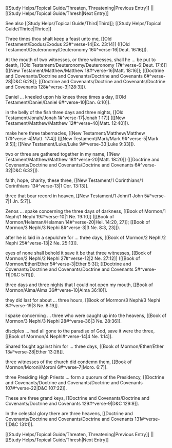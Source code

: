 [[Study Helps/Topical Guide/Threaten, Threatening|Previous Entry]]  ||  [[Study Helps/Topical Guide/Thresh|Next Entry]]

 See also [[Study Helps/Topical Guide/Third|Third]]; [[Study Helps/Topical Guide/Thrice|Thrice]]

 Three times thou shalt keep a feast unto me, [[Old Testament/Exodus/Exodus 23#^verse-14|Ex. 23:14]] ([[Old Testament/Deuteronomy/Deuteronomy 16#^verse-16|Deut. 16:16]]).

 At the mouth of two witnesses, or three witnesses, shall he ... be put to death, [[Old Testament/Deuteronomy/Deuteronomy 17#^verse-6|Deut. 17:6]] ([[New Testament/Matthew/Matthew 18#^verse-16|Matt. 18:16]]; [[Doctrine and Covenants/Doctrine and Covenants/Doctrine and Covenants 6#^verse-28|D&C 6:28]]; [[Doctrine and Covenants/Doctrine and Covenants/Doctrine and Covenants 128#^verse-3|128:3]]).

 Daniel ... kneeled upon his knees three times a day, [[Old Testament/Daniel/Daniel 6#^verse-10|Dan. 6:10]].

 in the belly of the fish three days and three nights, [[Old Testament/Jonah/Jonah 1#^verse-17|Jonah 1:17]] ([[New Testament/Matthew/Matthew 12#^verse-40|Matt. 12:40]]).

 make here three tabernacles, [[New Testament/Matthew/Matthew 17#^verse-4|Matt. 17:4]] ([[New Testament/Mark/Mark 9#^verse-5|Mark 9:5]]; [[New Testament/Luke/Luke 9#^verse-33|Luke 9:33]]).

 two or three are gathered together in my name, [[New Testament/Matthew/Matthew 18#^verse-20|Matt. 18:20]] ([[Doctrine and Covenants/Doctrine and Covenants/Doctrine and Covenants 6#^verse-32|D&C 6:32]]).

 faith, hope, charity, these three, [[New Testament/1 Corinthians/1 Corinthians 13#^verse-13|1 Cor. 13:13]].

 three that bear record in heaven, [[New Testament/1 John/1 John 5#^verse-7|1 Jn. 5:7]].

 Zenos ... spake concerning the three days of darkness, [[Book of Mormon/1 Nephi/1 Nephi 19#^verse-10|1 Ne. 19:10]] ([[Book of Mormon/Helaman/Helaman 14#^verse-20|Hel. 14:20, 27]]; [[Book of Mormon/3 Nephi/3 Nephi 8#^verse-3|3 Ne. 8:3, 23]]).

 after he is laid in a sepulchre for ... three days, [[Book of Mormon/2 Nephi/2 Nephi 25#^verse-13|2 Ne. 25:13]].

 eyes of none shall behold it save it be that three witnesses, [[Book of Mormon/2 Nephi/2 Nephi 27#^verse-12|2 Ne. 27:12]] ([[Book of Mormon/Ether/Ether 5#^verse-3|Ether 5:3]]; [[Doctrine and Covenants/Doctrine and Covenants/Doctrine and Covenants 5#^verse-11|D&C 5:11]]).

 three days and three nights that I could not open my mouth, [[Book of Mormon/Alma/Alma 36#^verse-10|Alma 36:10]].

 they did last for about ... three hours, [[Book of Mormon/3 Nephi/3 Nephi 8#^verse-19|3 Ne. 8:19]].

 I spake concerning ... three who were caught up into the heavens, [[Book of Mormon/3 Nephi/3 Nephi 28#^verse-36|3 Ne. 28:36]].

 disciples ... had all gone to the paradise of God, save it were the three, [[Book of Mormon/4 Nephi#^verse-14|4 Ne. 1:14]].

 Shared fought against him for ... three days, [[Book of Mormon/Ether/Ether 13#^verse-28|Ether 13:28]].

 three witnesses of the church did condemn them, [[Book of Mormon/Moroni/Moroni 6#^verse-7|Moro. 6:7]].

 three Presiding High Priests ... form a quorum of the Presidency, [[Doctrine and Covenants/Doctrine and Covenants/Doctrine and Covenants 107#^verse-22|D&C 107:22]].

 These are three grand keys, [[Doctrine and Covenants/Doctrine and Covenants/Doctrine and Covenants 129#^verse-9|D&C 129:9]].

 In the celestial glory there are three heavens, [[Doctrine and Covenants/Doctrine and Covenants/Doctrine and Covenants 131#^verse-1|D&C 131:1]].

[[Study Helps/Topical Guide/Threaten, Threatening|Previous Entry]]  ||  [[Study Helps/Topical Guide/Thresh|Next Entry]]